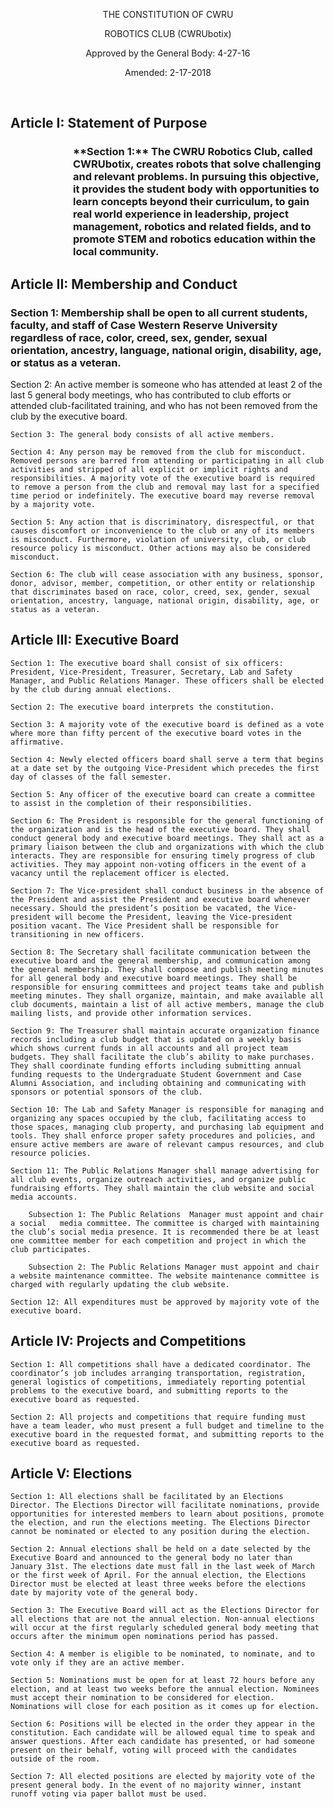 
<p align="center">
THE CONSTITUTION OF CWRU
</p>

<p align="center">
ROBOTICS CLUB (CWRUbotix) 
</p>

<p align="center">
Approved by the General Body: 4-27-16 
</p>

<p align="center">
Amended: 2-17-2018 
</p>

<br>


## Article I: Statement of Purpose

<h3 style="margin-left: 100px">**Section 1:** The CWRU Robotics Club, called CWRUbotix, creates robots that solve challenging and relevant problems. In pursuing this objective, it provides the student body with opportunities to learn concepts beyond their curriculum, to gain real world experience in leadership, project management, robotics and related fields, and to promote STEM and robotics education within the local community. 
</h3>

## Article II: Membership and Conduct 

<h3>Section 1: Membership shall be open to all current students, faculty, and staff of Case Western Reserve University regardless of race, color, creed, sex, gender, sexual orientation, ancestry, language, national origin, disability, age, or status as a veteran. 
</h3>   
Section 2: An active member is someone who has attended at least 2 of the last 5 general body meetings, who has contributed to club efforts or attended club-facilitated training, and who has not been removed from the club by the executive board. 

    Section 3: The general body consists of all active members. 

    Section 4: Any person may be removed from the club for misconduct. Removed persons are barred from attending or participating in all club activities and stripped of all explicit or implicit rights and responsibilities. A majority vote of the executive board is required to remove a person from the club and removal may last for a specified time period or indefinitely. The executive board may reverse removal by a majority vote. 

    Section 5: Any action that is discriminatory, disrespectful, or that causes discomfort or inconvenience to the club or any of its members is misconduct. Furthermore, violation of university, club, or club resource policy is misconduct. Other actions may also be considered misconduct. 

    Section 6: The club will cease association with any business, sponsor, donor, advisor, member, competition, or other entity or relationship that discriminates based on race, color, creed, sex, gender, sexual orientation, ancestry, language, national origin, disability, age, or status as a veteran. 

## Article III: Executive Board 

    Section 1: The executive board shall consist of six officers: President, Vice-President, Treasurer, Secretary, Lab and Safety Manager, and Public Relations Manager. These officers shall be elected by the club during annual elections. 

    Section 2: The executive board interprets the constitution. 

    Section 3: A majority vote of the executive board is defined as a vote where more than fifty percent of the executive board votes in the affirmative. 

    Section 4: Newly elected officers board shall serve a term that begins at a date set by the outgoing Vice-President which precedes the first day of classes of the fall semester. 

    Section 5: Any officer of the executive board can create a committee to assist in the completion of their responsibilities. 

    Section 6: The President is responsible for the general functioning of the organization and is the head of the executive board. They shall conduct general body and executive board meetings. They shall act as a primary liaison between the club and organizations with which the club interacts. They are responsible for ensuring timely progress of club activities. They may appoint non-voting officers in the event of a vacancy until the replacement officer is elected. 

    Section 7: The Vice-president shall conduct business in the absence of the President and assist the President and executive board whenever necessary. Should the president’s position be vacated, the Vice-president will become the President, leaving the Vice-president position vacant. The Vice President shall be responsible for transitioning in new officers. 

    Section 8: The Secretary shall facilitate communication between the executive board and the general membership, and communication among the general membership. They shall compose and publish meeting minutes for all general body and executive board meetings. They shall be responsible for ensuring committees and project teams take and publish meeting minutes. They shall organize, maintain, and make available all club documents, maintain a list of all active members, manage the club mailing lists, and provide other information services.
    
    Section 9: The Treasurer shall maintain accurate organization finance records including a club budget that is updated on a weekly basis which shows current funds in all accounts and all project team budgets. They shall facilitate the club’s ability to make purchases. They shall coordinate funding efforts including submitting annual funding requests to the Undergraduate Student Government and Case Alumni Association, and including obtaining and communicating with sponsors or potential sponsors of the club. 

    Section 10: The Lab and Safety Manager is responsible for managing and organizing any spaces occupied by the club, facilitating access to those spaces, managing club property, and purchasing lab equipment and tools. They shall enforce proper safety procedures and policies, and ensure active members are aware of relevant campus resources, and club resource policies. 

    Section 11: The Public Relations Manager shall manage advertising for all club events, organize outreach activities, and organize public fundraising efforts. They shall maintain the club website and social media accounts. 

        Subsection 1: The Public Relations  Manager must appoint and chair a social   media committee. The committee is charged with maintaining the club’s social media presence. It is recommended there be at least one committee member for each competition and project in which the club participates.     

        Subsection 2: The Public Relations Manager must appoint and chair a website maintenance committee. The website maintenance committee is charged with regularly updating the club website. 

    Section 12: All expenditures must be approved by majority vote of the executive board. 

## Article IV: Projects and Competitions 

    Section 1: All competitions shall have a dedicated coordinator. The coordinator’s job includes arranging transportation, registration, general logistics of competitions, immediately reporting potential problems to the executive board, and submitting reports to the executive board as requested. 

    Section 2: All projects and competitions that require funding must have a team leader, who must present a full budget and timeline to the executive board in the requested format, and submitting reports to the executive board as requested. 

## Article V: Elections 

    Section 1: All elections shall be facilitated by an Elections Director. The Elections Director will facilitate nominations, provide opportunities for interested members to learn about positions, promote the election, and run the elections meeting. The Elections Director cannot be nominated or elected to any position during the election. 

    Section 2: Annual elections shall be held on a date selected by the Executive Board and announced to the general body no later than January 31st. The elections date must fall in the last week of March or the first week of April. For the annual election, the Elections Director must be elected at least three weeks before the elections date by majority vote of the general body. 

    Section 3: The Executive Board will act as the Elections Director for all elections that are not the annual election. Non-annual elections will occur at the first regularly scheduled general body meeting that occurs after the minimum open nominations period has passed.

    Section 4: A member is eligible to be nominated, to nominate, and to vote only if they are an active member. 

    Section 5: Nominations must be open for at least 72 hours before any election, and at least two weeks before the annual election. Nominees must accept their nomination to be considered for election. Nominations will close for each position as it comes up for election. 

    Section 6: Positions will be elected in the order they appear in the constitution. Each candidate will be allowed equal time to speak and answer questions. After each candidate has presented, or had someone present on their behalf, voting will proceed with the candidates outside of the room. 

    Section 7: All elected positions are elected by majority vote of the present general body. In the event of no majority winner, instant runoff voting via paper ballot must be used. 
